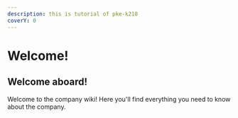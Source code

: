 ```yaml
---
description: this is tutorial of pke-k210
coverY: 0
---
```


# Welcome!

## Welcome aboard!

Welcome to the company wiki! Here you'll find everything you need to know about the company.

